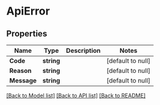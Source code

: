 # ApiError

## Properties
Name | Type | Description | Notes
------------ | ------------- | ------------- | -------------
**Code** | **string** |  | [default to null]
**Reason** | **string** |  | [default to null]
**Message** | **string** |  | [default to null]

[[Back to Model list]](../README.md#documentation-for-models) [[Back to API list]](../README.md#documentation-for-api-endpoints) [[Back to README]](../README.md)

